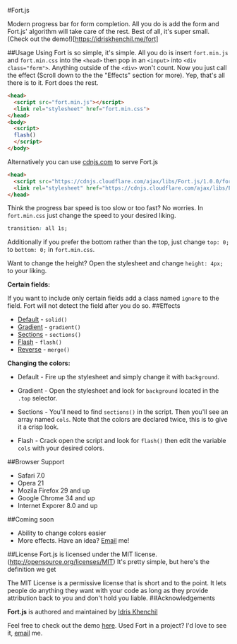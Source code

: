 #Fort.js

Modern progress bar for form completion.
All you do is add the form and Fort.js' algorithm will take care of the rest. Best of all, it's super small. (Check out the demo!)[https://idriskhenchil.me/fort]

##Usage
Using Fort is so simple, it's simple. All you do is insert `fort.min.js` and `fort.min.css` into the `<head>` then pop in an `<input>` into `<div class="form">`. Anything outside of the `<div>` won't count. Now you just call the effect (Scroll down to the the "Effects" section for more). Yep, that's all there is to it. Fort does the rest.
```html
<head>
  <script src="fort.min.js"></script>
  <link rel="stylesheet" href="fort.min.css">
</head>
<body>
  <script>
  flash()
  </script>
</body>
```

Alternatively you can use [cdnjs.com](https://cdnjs.com/) to serve Fort.js
```html
<head>
  <script src="https://cdnjs.cloudflare.com/ajax/libs/Fort.js/1.0.0/fort.min.js"></script>
  <link rel="stylesheet" href="https://cdnjs.cloudflare.com/ajax/libs/Fort.js/1.0.0/fort.min.css">
</head>
```

Think the progress bar speed is too slow or too fast? No worries. In `fort.min.css` just change the speed to your desired liking.
```css
transition: all 1s;
```
Additionally if you prefer the bottom rather than the top, just change `top: 0;` to `bottom: 0;` in `fort.min.css`.

Want to change the height? Open the stylesheet and change `height: 4px;` to your liking.

**Certain fields:**

If you want to include only certain fields add a class named `ignore` to the field. Fort will not detect the field after you do so.
##Effects
 * [Default](https://idriskhenchil.me/fort/) - `solid()`
 * [Gradient](https://idriskhenchil.me/fort/gradient) - `gradient()`
 * [Sections](https://idriskhenchil.me/fort/sections) - `sections()`
 * [Flash](https://idriskhenchil.me/fort/flash) - `flash()`
 * [Reverse](https://idriskhenchil.me/fort/merge) - `merge()`



**Changing the colors:**
* Default - Fire up the stylesheet and simply change it with `background`.

* Gradient - Open the stylesheet and look for `background` located in the `.top` selector.

* Sections - You'll need to find `sections()` in the script. Then you'll see an array named `cols`. Note that the colors are declared twice, this is to give it a crisp look.

* Flash - Crack open the script and look for `flash()` then edit the variable `cols` with your desired colors.


##Browser Support
 * Safari 7.0 
 * Opera 21 
 * Mozila Firefox 29 and up
 * Google Chrome 34 and up
 * Internet Exporer 8.0 and up 
 
##Coming soon
 * Ability to change colors easier
 * More effects. Have an idea? [Email](mailto:idriskhenchil@gmail.com) me!

##License
Fort.js is licensed under the MIT license.(http://opensource.org/licenses/MIT)
It's pretty simple, but here's the definition we get

The MIT License is a permissive license that is short and to the point. It lets people do anything they want with your code as long as they provide attribution back to you and don't hold you liable.
##Acknowledgements

**Fort.js** is authored and maintained by [Idris Khenchil](https://idriskhenchil.me)




Feel free to check out the demo [here](https://idriskhenchil.me/fort). Used Fort in a project? I'd love to see it, [email](mailto:idriskhenchil@gmail.com) me.
